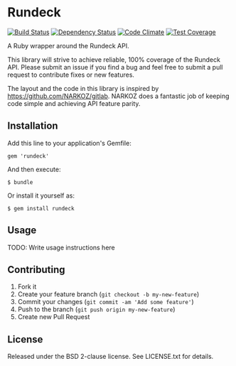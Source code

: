 # Rundeck

[![Build Status](https://travis-ci.org/dblessing/rundeck-ruby.svg?branch=master)](https://travis-ci.org/dblessing/rundeck-ruby)
[![Dependency Status](https://gemnasium.com/dblessing/rundeck-ruby.svg)](https://gemnasium.com/dblessing/rundeck-ruby)
[![Code Climate](https://codeclimate.com/github/dblessing/rundeck-ruby/badges/gpa.svg)](https://codeclimate.com/github/dblessing/rundeck-ruby)
[![Test Coverage](https://codeclimate.com/github/dblessing/rundeck-ruby/badges/coverage.svg)](https://codeclimate.com/github/dblessing/rundeck-ruby)

A Ruby wrapper around the Rundeck API. 

This library will strive to achieve reliable, 
100% coverage of the Rundeck API. Please submit an issue if you find a bug and feel
free to submit a pull request to contribute fixes or new features.

The layout and the code in this library is inspired by https://github.com/NARKOZ/gitlab. 
NARKOZ does a fantastic job of keeping code simple and achieving API feature parity.

## Installation

Add this line to your application's Gemfile:

    gem 'rundeck'

And then execute:

    $ bundle

Or install it yourself as:

    $ gem install rundeck

## Usage

TODO: Write usage instructions here

## Contributing

1. Fork it
2. Create your feature branch (`git checkout -b my-new-feature`)
3. Commit your changes (`git commit -am 'Add some feature'`)
4. Push to the branch (`git push origin my-new-feature`)
5. Create new Pull Request

## License

Released under the BSD 2-clause license. See LICENSE.txt for details.
